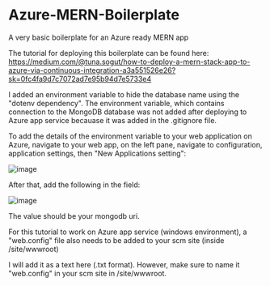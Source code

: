 # Azure-MERN-Boilerplate
A very basic boilerplate for an Azure ready MERN app

The tutorial for deploying this boilerplate can be found here:
https://medium.com/@tuna.sogut/how-to-deploy-a-mern-stack-app-to-azure-via-continuous-integration-a3a551526e26?sk=0fc4fa9d7c7072ad7e95b94d7e5733e4

I added an environment variable to hide the database name using the "dotenv dependency".
The environment variable, which contains connection to the MongoDB database was not added after deploying to Azure app service becauase it was added in the .gitignore file.

To add the details of the environment variable to your web application on Azure, navigate to your web app, on the left pane, navigate to configuration, application settings, then "New Applications setting":

![image](https://user-images.githubusercontent.com/45227826/144764024-a9a87463-dd20-40e0-ac0f-184a2f4cbcd0.png)

After that, add the following in the field:

![image](https://user-images.githubusercontent.com/45227826/144764132-018b924d-edbb-4160-b8cc-defa5b1c15a7.png)

The value should be your mongodb uri.

For this tutorial to work on Azure app service (windows environment), a "web.config" file also needs to be added to your scm site (inside /site/wwwroot)

I will add it as a text here (.txt format). However, make sure to name it "web.config" in your scm site in /site/wwwroot.
